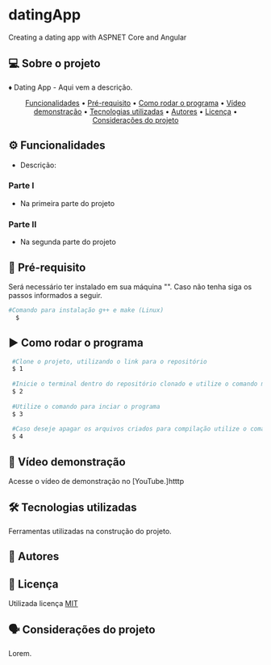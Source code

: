 # datingApp
Creating a dating app with ASPNET Core and Angular

## 💻 Sobre o projeto
<p align="justify"> ♦ Dating App - Aqui vem a descrição.</p>

<p align="center">
 <a href="#funcionalidades">Funcionalidades</a> •
 <a href="#pré-requisito">Pré-requisito</a> •
 <a href="#como-rodar-o-programa">Como rodar o programa</a> • 
 <a href="#vídeo-demonstração">Vídeo demonstração</a> •
 <a href="#tecnologias-utilizadas">Tecnologias utilizadas</a> •
 <a href="#autores">Autores</a> •
 <a href="#licença">Licença</a> •
 <a href="#considerações-do-projeto">Considerações do projeto</a> 

</p>

## ⚙️ Funcionalidades
* Descrição:
    
 ### Parte I
 * Na primeira parte do projeto 
 ### Parte II
 * Na segunda parte do projeto 

## 🔎 Pré-requisito

Será necessário ter instalado em sua máquina "". Caso não tenha siga os passos informados a seguir.

  ```bash
  #Comando para instalação g++ e make (Linux)
    $
  ```
 ## ▶️ Como rodar o programa
 ```bash
  #Clone o projeto, utilizando o link para o repositório 
  $ 1
  
  #Inicie o terminal dentro do repositório clonado e utilize o comando make realizar a compilação
  $ 2
  
  #Utilize o comando para inciar o programa
  $ 3
  
  #Caso deseje apagar os arquivos criados para compilação utilize o comando
  $ 4 
 ```
 ## 📼 Vídeo demonstração
  Acesse o vídeo de demonstração no [YouTube.]htttp
 
 ## 🛠️ Tecnologias utilizadas
 
 Ferramentas utilizadas na construção do projeto.
  
  
 ## 🤝 Autores
  

  
 ## 📜 Licença
 
  Utilizada licença [MIT](https://github.com/lucasilvas2/projeto-petfera/blob/main/LICENSE)
  
 ## 🗣 Considerações do projeto
  <p align="justify">Lorem.</p>
